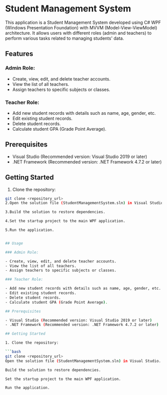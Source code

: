 # Student Management System

This application is a Student Management System developed using C# WPF (Windows Presentation Foundation) with MVVM (Model-View-ViewModel) architecture. It allows users with different roles (admin and teachers) to perform various tasks related to managing students' data.

## Features

### Admin Role:

- Create, view, edit, and delete teacher accounts.
- View the list of all teachers.
- Assign teachers to specific subjects or classes.

### Teacher Role:

- Add new student records with details such as name, age, gender, etc.
- Edit existing student records.
- Delete student records.
- Calculate student GPA (Grade Point Average).

## Prerequisites

- Visual Studio (Recommended version: Visual Studio 2019 or later)
- .NET Framework (Recommended version: .NET Framework 4.7.2 or later)

## Getting Started

1. Clone the repository:

```bash
git clone <repository_url>
2.Open the solution file (StudentManagementSystem.sln) in Visual Studio.

3.Build the solution to restore dependencies.

4.Set the startup project to the main WPF application.

5.Run the application.


## Usage

### Admin Role:

- Create, view, edit, and delete teacher accounts.
- View the list of all teachers.
- Assign teachers to specific subjects or classes.

### Teacher Role:

- Add new student records with details such as name, age, gender, etc.
- Edit existing student records.
- Delete student records.
- Calculate student GPA (Grade Point Average).

## Prerequisites

- Visual Studio (Recommended version: Visual Studio 2019 or later)
- .NET Framework (Recommended version: .NET Framework 4.7.2 or later)

## Getting Started

1. Clone the repository:

```bash
git clone <repository_url>
Open the solution file (StudentManagementSystem.sln) in Visual Studio.

Build the solution to restore dependencies.

Set the startup project to the main WPF application.

Run the application.





